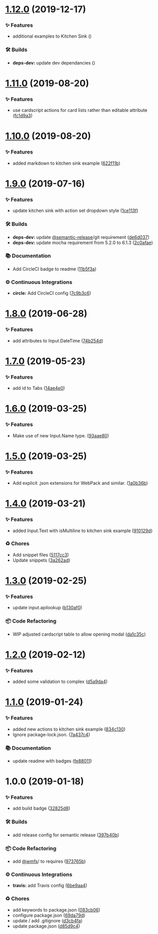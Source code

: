 # [1.12.0](https://github.com/wmfs/cardscript-examples/compare/v1.11.0...v1.12.0) (2019-12-17)


### ✨ Features

* additional examples to Kitchen Sink ([](https://github.com/wmfs/cardscript-examples/commit/4ed30cc))


### 🛠 Builds

* **deps-dev:** update dev dependancies ([](https://github.com/wmfs/cardscript-examples/commit/701cf56))

# [1.11.0](https://github.com/wmfs/cardscript-examples/compare/v1.10.0...v1.11.0) (2019-08-20)


### ✨ Features

* use cardscript actions for card lists rather than editable attribute ([fc1d9a3](https://github.com/wmfs/cardscript-examples/commit/fc1d9a3))

# [1.10.0](https://github.com/wmfs/cardscript-examples/compare/v1.9.0...v1.10.0) (2019-08-20)


### ✨ Features

* added markdown to kitchen sink example ([622f11b](https://github.com/wmfs/cardscript-examples/commit/622f11b))

# [1.9.0](https://github.com/wmfs/cardscript-examples/compare/v1.8.0...v1.9.0) (2019-07-16)


### ✨ Features

* update kitchen sink with action set dropdown style ([1ce113f](https://github.com/wmfs/cardscript-examples/commit/1ce113f))


### 🛠 Builds

* **deps-dev:** update [@semantic-release](https://github.com/semantic-release)/git requirement ([de6d037](https://github.com/wmfs/cardscript-examples/commit/de6d037))
* **deps-dev:** update mocha requirement from 5.2.0 to 6.1.3 ([2c0afae](https://github.com/wmfs/cardscript-examples/commit/2c0afae))


### 📚 Documentation

* Add CircleCI badge to readme ([11b5f3a](https://github.com/wmfs/cardscript-examples/commit/11b5f3a))


### ⚙️ Continuous Integrations

* **circle:** Add CircleCI config ([7c9b3c6](https://github.com/wmfs/cardscript-examples/commit/7c9b3c6))

# [1.8.0](https://github.com/wmfs/cardscript-examples/compare/v1.7.0...v1.8.0) (2019-06-28)


### ✨ Features

* add attributes to Input.DateTime ([74b254d](https://github.com/wmfs/cardscript-examples/commit/74b254d))

# [1.7.0](https://github.com/wmfs/cardscript-examples/compare/v1.6.0...v1.7.0) (2019-05-23)


### ✨ Features

* add id to Tabs ([14ae4e0](https://github.com/wmfs/cardscript-examples/commit/14ae4e0))

# [1.6.0](https://github.com/wmfs/cardscript-examples/compare/v1.5.0...v1.6.0) (2019-03-25)


### ✨ Features

* Make use of new Input.Name type. ([93aae80](https://github.com/wmfs/cardscript-examples/commit/93aae80))

# [1.5.0](https://github.com/wmfs/cardscript-examples/compare/v1.4.0...v1.5.0) (2019-03-25)


### ✨ Features

* Add explicit .json extensions for WebPack and similar. ([1a0b36b](https://github.com/wmfs/cardscript-examples/commit/1a0b36b))

# [1.4.0](https://github.com/wmfs/cardscript-examples/compare/v1.3.0...v1.4.0) (2019-03-21)


### ✨ Features

* added Input.Text with isMultiline to kitchen sink example ([910129d](https://github.com/wmfs/cardscript-examples/commit/910129d))


### ♻️ Chores

* Add snippet files ([5117cc3](https://github.com/wmfs/cardscript-examples/commit/5117cc3))
* Update snippets ([3a262ad](https://github.com/wmfs/cardscript-examples/commit/3a262ad))

# [1.3.0](https://github.com/wmfs/cardscript-examples/compare/v1.2.0...v1.3.0) (2019-02-25)


### ✨ Features

* update input.apilookup ([b130af0](https://github.com/wmfs/cardscript-examples/commit/b130af0))


### 📦 Code Refactoring

* WIP adjusted cardscript table to allow opening modal ([da1c35c](https://github.com/wmfs/cardscript-examples/commit/da1c35c))

# [1.2.0](https://github.com/wmfs/cardscript-examples/compare/v1.1.0...v1.2.0) (2019-02-12)


### ✨ Features

* added some validation to complex ([d5a9da4](https://github.com/wmfs/cardscript-examples/commit/d5a9da4))

# [1.1.0](https://github.com/wmfs/cardscript-examples/compare/v1.0.0...v1.1.0) (2019-01-24)


### ✨ Features

* added new actions to kitchen sink example ([834c130](https://github.com/wmfs/cardscript-examples/commit/834c130))
* Ignore package-lock.json. ([7a437c4](https://github.com/wmfs/cardscript-examples/commit/7a437c4))


### 📚 Documentation

* update readme with badges ([fe88011](https://github.com/wmfs/cardscript-examples/commit/fe88011))

# 1.0.0 (2019-01-18)


### ✨ Features

* add build badge ([32825d8](https://github.com/wmfs/cardscript-examples/commit/32825d8))


### 🛠 Builds

* add release config for semantic release ([397b40b](https://github.com/wmfs/cardscript-examples/commit/397b40b))


### 📦 Code Refactoring

* add [@wmfs](https://github.com/wmfs)/ to requires ([973765b](https://github.com/wmfs/cardscript-examples/commit/973765b))


### ⚙️ Continuous Integrations

* **travis:** add Travis config ([6be9aa4](https://github.com/wmfs/cardscript-examples/commit/6be9aa4))


### ♻️ Chores

* add keywords to package.json ([083cb06](https://github.com/wmfs/cardscript-examples/commit/083cb06))
* configure package.json ([69da79d](https://github.com/wmfs/cardscript-examples/commit/69da79d))
* update / add .gitignore ([d3cb4fa](https://github.com/wmfs/cardscript-examples/commit/d3cb4fa))
* update package.json ([d85d9c4](https://github.com/wmfs/cardscript-examples/commit/d85d9c4))
